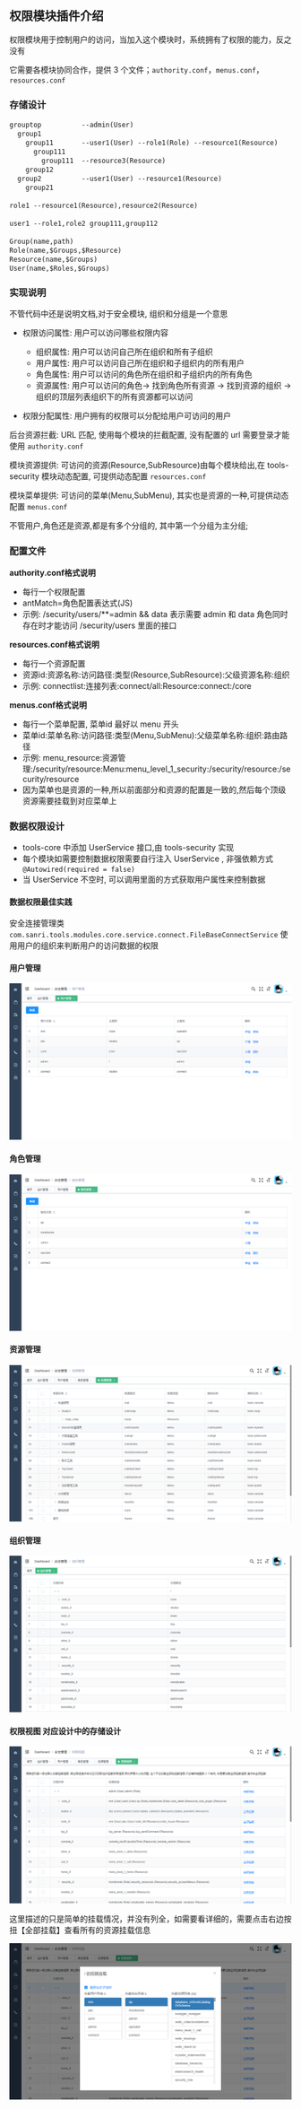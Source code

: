 ## 权限模块插件介绍 

权限模块用于控制用户的访问，当加入这个模块时，系统拥有了权限的能力，反之没有 

它需要各模块协同合作，提供 3 个文件；`authority.conf`，`menus.conf`，`resources.conf`

### 存储设计
```
grouptop          --admin(User) 
  group1
    group11       --user1(User) --role1(Role) --resource1(Resource)
      group111
        group111  --resource3(Resource)
    group12
  group2          --user1(User) --resource1(Resource)
    group21
 
role1 --resource1(Resource),resource2(Resource)

user1 --role1,role2 group111,group112

Group(name,path)
Role(name,$Groups,$Resource)
Resource(name,$Groups)
User(name,$Roles,$Groups)
```
### 实现说明 
不管代码中还是说明文档,对于安全模块, 组织和分组是一个意思

* 权限访问属性: 用户可以访问哪些权限内容
    * 组织属性: 用户可以访问自己所在组织和所有子组织
    * 用户属性: 用户可以访问自己所在组织和子组织内的所有用户
    * 角色属性: 用户可以访问的角色所在组织和子组织内的所有角色
    * 资源属性: 用户可以访问的角色-> 找到角色所有资源 -> 找到资源的组织 -> 组织的顶层列表组织下的所有资源都可以访问

* 权限分配属性: 用户拥有的权限可以分配给用户可访问的用户

后台资源拦截: URL 匹配, 使用每个模块的拦截配置, 没有配置的 url 需要登录才能使用 `authority.conf`

模块资源提供: 可访问的资源(Resource,SubResource)由每个模块给出,在 tools-security 模块动态配置, 可提供动态配置 `resources.conf`

模块菜单提供: 可访问的菜单(Menu,SubMenu), 其实也是资源的一种,可提供动态配置 `menus.conf`

不管用户,角色还是资源,都是有多个分组的, 其中第一个分组为主分组;

### 配置文件
**authority.conf格式说明**

* 每行一个权限配置
* antMatch=角色配置表达式(JS)
* 示例: /security/users/**=admin && data 表示需要 admin 和 data 角色同时存在时才能访问 /security/users 里面的接口

**resources.conf格式说明**

* 每行一个资源配置
* 资源id:资源名称:访问路径:类型(Resource,SubResource):父级资源名称:组织
* 示例: connectlist:连接列表:connect/all:Resource:connect:/core

**menus.conf格式说明**

* 每行一个菜单配置, 菜单id 最好以 menu 开头
* 菜单id:菜单名称:访问路径:类型(Menu,SubMenu):父级菜单名称:组织:路由路径
* 示例: menu_resource:资源管理:/security/resource:Menu:menu_level_1_security:/security/resource:/security/resource
* 因为菜单也是资源的一种,所以前面部分和资源的配置是一致的,然后每个顶级资源需要挂载到对应菜单上

### 数据权限设计
* tools-core 中添加 UserService 接口,由 tools-security 实现
* 每个模块如需要控制数据权限需要自行注入 UserService , 非强依赖方式 `@Autowired(required = false)`
* 当 UserService 不空时, 可以调用里面的方式获取用户属性来控制数据

#### 数据权限最佳实践

安全连接管理类 `com.sanri.tools.modules.core.service.connect.FileBaseConnectService` 使用用户的组织来判断用户的访问数据的权限 

#### 用户管理

![用户管理](../../../../images/用户管理.png)

#### 角色管理

![角色管理](../../../../images/角色管理.png)

#### 资源管理

![资源管理](../../../../images/资源管理.png)

#### 组织管理

![组织管理](../../../../images/组织管理.png)

#### 权限视图 对应设计中的存储设计

![权限视图](../../../../images/权限视图.png)

这里描述的只是简单的挂载情况，并没有列全，如需要看详细的，需要点击右边按扭【全部挂载】查看所有的资源挂载信息

![权限视图-全部挂载](../../../../images/权限视图-全部挂载.png)